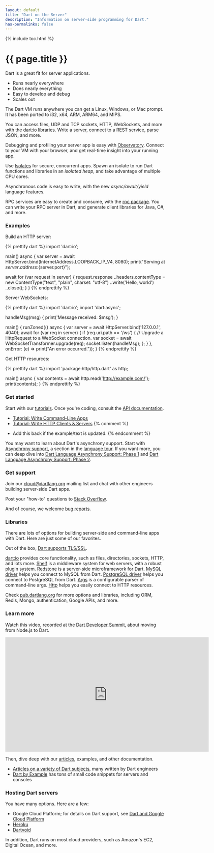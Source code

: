```yaml
---
layout: default
title: "Dart on the Server"
description: "Information on server-side programming for Dart."
has-permalinks: false
---
```


{% include toc.html %}

# {{ page.title }}

Dart is a great fit for server applications.

* Runs nearly everywhere
* Does nearly everything
* Easy to develop and debug
* Scales out

The Dart VM runs anywhere you can get a Linux, Windows, or Mac prompt.
It has been ported to i32, x64, ARM, ARM64, and MIPS.

You can access files, UDP and TCP sockets, HTTP, WebSockets, and more with the
[dart:io libraries][dart_io_libs]. Write a server, connect to a REST service,
parse JSON, and more.

Debugging and profiling your server app is easy with
[Observatory](https://dart-lang.github.io/observatory/). Connect
to your VM with your browser, and get real-time insight into your running
app.

Use [Isolates][isolate-docs] for secure, concurrent apps. Spawn an isolate to
run Dart
functions and libraries in an _isolated heap_, and take advantage of
multiple CPU cores.

Asynchronous code is easy to write, with the new _async/await/yield_
language features.

RPC services are easy to create and consume, with the
[rpc package](https://github.com/dart-lang/rpc).
You can write your RPC server in Dart, and generate client libraries for
Java, C#, and more.

### Examples

Build an HTTP server:

{% prettify dart %}
import 'dart:io';

main() async {
  var server = await HttpServer.bind(InternetAddress.LOOPBACK_IP_V4, 8080);
  print("Serving at ${server.address}:${server.port}");

  await for (var request in server) {
    request.response
      ..headers.contentType = new ContentType("text", "plain", charset: "utf-8")
      ..write('Hello, world')
      ..close();
  }
}
{% endprettify %}

Server WebSockets:

{% prettify dart %}
import 'dart:io';
import 'dart:async';

handleMsg(msg) {
  print('Message received: $msg');
}

main() {
  runZoned(() async {
    var server = await HttpServer.bind('127.0.0.1', 4040);
    await for (var req in server) {
      if (req.uri.path == '/ws') {
        // Upgrade a HttpRequest to a WebSocket connection.
        var socket = await WebSocketTransformer.upgrade(req);
        socket.listen(handleMsg);
      };
    }
  },
  onError: (e) => print("An error occurred."));
}
{% endprettify %}

Get HTTP resources:

{% prettify dart %}
import 'package:http/http.dart' as http;

main() async {
  var contents = await http.read('http://example.com/');
  print(contents);
}
{% endprettify %}

### Get started

Start with our [tutorials](/docs/tutorials). Once you're coding, consult the
[API documentation](https://api.dartlang.org/apidocs/channels/stable/dartdoc-viewer/home).

* [Tutorial: Write Command-Line Apps](/docs/tutorials/cmdline/)
* [Tutorial: Write HTTP Clients & Servers](/docs/tutorials/httpserver/)
{% comment %}
- Add this back if the example/text is updated.
{% endcomment %}

You may want to learn about Dart's asynchrony support.
Start with [Asynchrony support](/docs/dart-up-and-running/ch02.html#asynchrony),
a section in the [language tour](/docs/dart-up-and-running/ch02.html).
If you want more, you can deep dive into
[Dart Language Asynchrony Support: Phase 1](/articles/await-async/) and
[Dart Language Asynchrony Support: Phase 2](/articles/beyond-async/).

### Get support

Join our
[cloud@dartlang.org](https://groups.google.com/a/dartlang.org/forum/#!forum/cloud)
mailing list and chat with other engineers building
server-side Dart apps.

Post your "how-to" questions to
[Stack Overflow](http://stackoverflow.com/tags/dart).

And of course, we welcome [bug reports](http://dartbug.com/new).

### Libraries

There are lots of options for building server-side and command-line
apps with Dart. Here are just some of our favorites.

Out of the box, [Dart supports TLS/SSL](tls-ssl.html).

[dart:io][dart_io_libs] provides core functionality, such as files, directories,
sockets, HTTP, and lots more. [Shelf][shelf] is a middleware system for
web servers, with a robust plugin system. [Redstone][redstone] is a
server-side microframework for Dart. [MySQL driver][mysql] helps you
connect to MySQL from Dart. [PostgreSQL driver][postgres] helps you
connect to PostgreSQL from Dart. [Args][args] is a configurable parser of
command-line args. [Http][http] helps you easily connect to HTTP resources.

Check [pub.dartlang.org][pub] for more options and libraries, including
ORM, Redis, Mongo, authentication, Google APIs, and more.

### Learn more

Watch this video, recorded at the [Dart Developer Summit](/events/2015/summit/),
about moving from Node.js to Dart.

<iframe width="640" height="360" src="https://www.youtube.com/embed/NHsmiY0rFS8?list=PLOU2XLYxmsIIQorIS8gagUiMau9S84vZV&amp;showinfo=0" frameborder="0" allowfullscreen></iframe>

Then, dive deep with our [articles](/articles/), examples,
and other documentation.

* [Articles on a variety of Dart subjects](/articles/),
   many written by Dart engineers
* [Dart by Example][examples] has tons of small code snippets for servers
  and consoles

### Hosting Dart servers

You have many options. Here are a few:

* Google Cloud Platform; for details on Dart support, see
  [Dart and Google Cloud Platform](google-cloud-platform)
* [Heroku](https://github.com/igrigorik/heroku-buildpack-dart)  
* [Dartvoid](http://www.dartvoid.com/)

In addition, Dart runs on most cloud providers, such as
Amazon's EC2, Digital Ocean, and more.

[dart_io_libs]: https://api.dartlang.org/apidocs/channels/stable/dartdoc-viewer/dart:io
[isolate-docs]: https://api.dartlang.org/apidocs/channels/stable/dartdoc-viewer/dart:isolate
[shelf]: https://pub.dartlang.org/packages/shelf
[redstone]: http://redstonedart.org/
[mysql]: https://pub.dartlang.org/packages/sqljocky
[postgres]: https://pub.dartlang.org/packages/postgresql
[pub]: https://pub.dartlang.org
[args]: https://pub.dartlang.org/packages/args
[http]: https://pub.dartlang.org/packages/http
[examples]: /dart-by-example/#dart-io-and-command-line-apps

